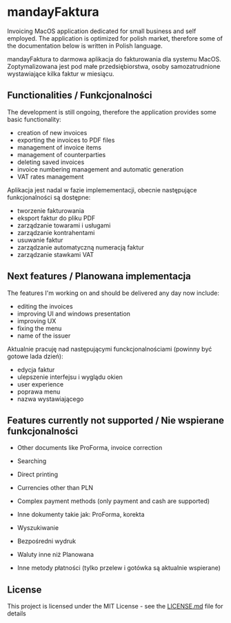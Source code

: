 # mandayFaktura
Invoicing MacOS application dedicated for small business and self employed.
The application is optimized for polish market, therefore some of the documentation below is written in Polish language.

mandayFaktura to darmowa aplikacja do fakturowania dla systemu MacOS.
Zoptymalizowana jest pod małe przedsiębiorstwa, osoby samozatrudnione wystawiające kilka faktur w miesiącu.

## Functionalities / Funkcjonalności
The development is still ongoing, therefore the application provides some basic functionality:
- creation of new invoices
- exporting the invoices to PDF files
- management of invoice items
- management of counterparties
- deleting saved invoices
- invoice numbering management and automatic generation
- VAT rates management


Aplikacja jest nadal w fazie implemementacji, obecnie następujące funkcjonalności są dostępne:
- tworzenie fakturowania
- eksport faktur do pliku PDF
- zarządzanie towarami i usługami
- zarządzanie kontrahentami
- usuwanie faktur
- zarządzanie automatyczną numeracją faktur
- zarządzanie stawkami VAT

## Next features / Planowana implementacja
The features I'm working on and should be delivered any day now include:
- editing the invoices
- improving UI and windows presentation
- improving UX
- fixing the menu
- name of the issuer

Aktualnie pracuję nad następującymi funckcjonalnościami (powinny być gotowe lada dzień):
- edycja faktur
- ulepszenie interfejsu i wyglądu okien
- user experience
- poprawa menu
- nazwa wystawiającego

## Features currently not supported / Nie wspierane funkcjonalności
- Other documents like ProForma, invoice correction
- Searching
- Direct printing
- Currencies other than PLN
- Complex payment methods (only payment and cash are supported)

- Inne dokumenty takie jak: ProForma, korekta
- Wyszukiwanie
- Bezpośredni wydruk
- Waluty inne niż Planowana
- Inne metody płatności (tylko przelew i gotówka są aktualnie wspierane)


## License

This project is licensed under the MIT License - see the [LICENSE.md](LICENSE.md) file for details
